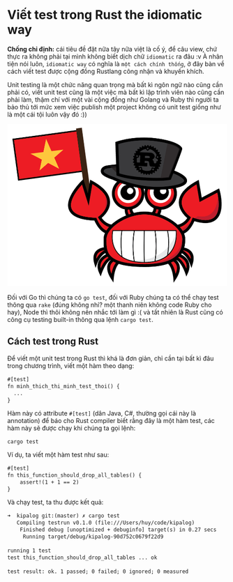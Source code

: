# Viết test trong Rust the idiomatic way

**Chống chỉ định:** cái tiêu đề đặt nữa tây nữa việt là cố ý, để câu view, chứ thực ra không phải tại mình không biết dịch chữ `idiomatic` ra đâu :v À nhân tiện nói luôn, `idiomatic way` có nghĩa là `một cách chính thống`, ở đây bàn về cách viết test được cộng đồng Rustlang công nhận và khuyến khích.

Unit testing là một chức năng quan trọng mà bất kì ngôn ngữ nào cũng cần phải có, viết unit test cũng là một việc mà bất kì lập trình viên nào cũng cần phải làm, thậm chí với một vài cộng đồng như Golang và Ruby thì người ta bảo thủ tới mức xem việc publish một project không có unit test giống như là một cái tội luôn vậy đó :)) 

![](img/rustlang_vietnam.png)

Đối với Go thì chúng ta có `go test`, đối với Ruby chúng ta có thể chạy test thông qua `rake` (đúng không nhỉ? một thanh niên không code Ruby cho hay), Node thì thôi không nên nhắc tới làm gì :( và tất nhiên là Rust cũng có công cụ testing built-in thông qua lệnh `cargo test`.

## Cách test trong Rust

Để viết một unit test trong Rust thì khá là đơn giản, chỉ cần tại bất kì đâu trong chương trình, viết một hàm theo dạng:

```
#[test]
fn minh_thich_thi_minh_test_thoi() {
  ...
}
```

Hàm này có attribute `#[test]` (dân Java, C#, thường gọi cái này là annotation) để báo cho Rust compiler biết rằng đây là một hàm test, các hàm này sẽ được chạy khi chúng ta gọi lệnh:

```
cargo test
```

Ví dụ, ta viết một hàm test như sau:

```
#[test]
fn this_function_should_drop_all_tables() {
    assert!(1 + 1 == 2)
}
```

Và chạy test, ta thu được kết quả:

```
➜  kipalog git:(master) ✗ cargo test
   Compiling testrun v0.1.0 (file:///Users/huy/code/kipalog)
    Finished debug [unoptimized + debuginfo] target(s) in 0.27 secs
     Running target/debug/kipalog-90d752c0679f22d9

running 1 test
test this_function_should_drop_all_tables ... ok

test result: ok. 1 passed; 0 failed; 0 ignored; 0 measured

```

